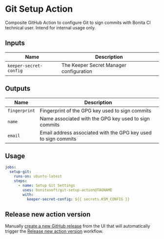 # Git Setup Action

Composite GitHub Action to configure Git to sign commits with Bonita CI technical user.
Intend for internal usage only.

## Inputs

| Name                   | Description                             |
| ---------------------- | --------------------------------------- |
| `keeper-secret-config` | The Keeper Secret Manager configuration |

## Outputs

| Name          | Description                                                    |
| ------------- | -------------------------------------------------------------- |
| `fingerprint` | Fingerprint of the GPG key used to sign commits                |
| `name`        | Name associated with the GPG key used to sign commits          |
| `email`       | Email address associated with the GPG key used to sign commits |

## Usage

```yaml
jobs:
  setup-git:
    runs-on: ubuntu-latest
    steps:
      - name: Setup Git Settings
        uses: bonitasoft/git-setup-action@TAGNAME
        with:
          keeper-secret-config: ${{ secrets.KSM_CONFIG }}
```

## Release new action version

Manually [create a new GitHub release](https://github.com/bonitasoft/git-setup-action/releases/new) from the UI that will automatically trigger the [Release new action version](https://github.com/bonitasoft/git-setup-action/actions/workflows/release-new-action-version.yml) workflow.